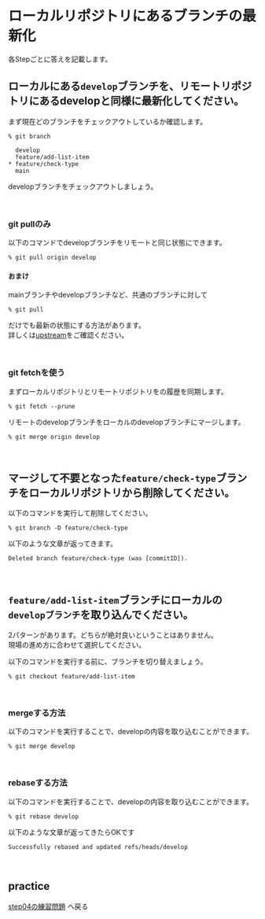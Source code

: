 # ローカルリポジトリにあるブランチの最新化

各Stepごとに答えを記載します。

## ローカルにある`develop`ブランチを、リモートリポジトリにあるdevelopと同様に最新化してください。

まず現在どのブランチをチェックアウトしているか確認します。

```
% git branch
```

```
  develop
  feature/add-list-item
* feature/check-type
  main
```

developブランチをチェックアウトしましょう。



<br>

### git pullのみ

以下のコマンドでdevelopブランチをリモートと同じ状態にできます。

```
% git pull origin develop
```
<!-- TODO: 実行結果を記載する -->

#### おまけ

mainブランチやdevelopブランチなど、共通のブランチに対して

```
% git pull
```

だけでも最新の状態にする方法があります。  
詳しくは[upstream](./upstream.md)をご確認ください。

<br>

### git fetchを使う

まずローカルリポジトリとリモートリポジトリをの履歴を同期します。

```
% git fetch --prune
```
<!-- TODO: 実行結果を記載する -->

リモートのdevelopブランチをローカルのdevelopブランチにマージします。

```
% git merge origin develop
```
<!-- TODO: 実行結果を記載する -->

<br>

## マージして不要となった`feature/check-type`ブランチをローカルリポジトリから削除してください。

以下のコマンドを実行して削除してください。

```
% git branch -D feature/check-type
```

以下のような文章が返ってきます。

```
Deleted branch feature/check-type (was [commitID]).
```
<br>

## `feature/add-list-item`ブランチにローカルの`developブランチ`を取り込んでください。

2パターンがあります。どちらが絶対良いということはありません。  
現場の進め方に合わせて選択してください。  

以下のコマンドを実行する前に、ブランチを切り替えましょう。

```
% git checkout feature/add-list-item
```
<br>

### mergeする方法

以下のコマンドを実行することで、developの内容を取り込むことができます。

```
% git merge develop
```
<!-- TODO: 実行結果を記載する -->
<br>

### rebaseする方法

以下のコマンドを実行することで、developの内容を取り込むことができます。

```
% git rebase develop
```

以下のような文章が返ってきたらOKです

```
Successfully rebased and updated refs/heads/develop
```
<br>

## practice

[step04の練習問題](../../practice/step04/index.md) へ戻る
